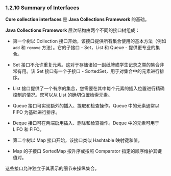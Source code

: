 ### 1.2.10 Summary of Interfaces
**Core collection interfaces** 是 **Java Collections Framework** 的基础。

**Java Collections Framework** 层次结构由两个不同的接口树组成：

- 第一个树以 Collection 接口开始，该接口提供所有集合使用的基本方法（例如 `add` 和 `remove` 方法）。它的子接口 - Set，List 和 Queue - 提供更专业的集合。

- Set 接口不允许重复元素。这对于存储诸如一副纸牌或学生记录之类的集合非常有用。该 Set 接口有一个子接口 - SortedSet，用于对集合中的元素进行排序。

- List 接口提供了一个有序的集合，您需要在其中每个元素的插入位置进行精确控制的情况。您可以从 List 的确切位置检索元素。

- Queue 接口可实现额外的插入、提取和检查操作。Queue 中的元素通常以 FIFO 为基础进行排序。

- Deque 接口可在两端启用插入、删除和检查操作。Deque 中的元素可用于 LIFO 和 FIFO。

- 第二个树以 Map 接口开始，该接口类似 Hashtable 映射键和值。

- Map 的子接口 SortedMap 按升序或按照 Comparator 指定的顺序维护其键值对。

这些接口允许独立于其表示的细节来操纵集合。

